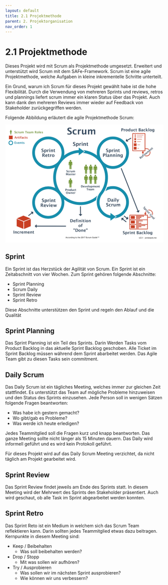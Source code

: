 ```yaml
---
layout: default
title: 2.1 Projektmethode
parent: 2. Projektorganisation
nav_order: 1
---
```


# 2.1 Projektmethode

Dieses Projekt wird mit Scrum als Projektmethode umgesetzt. Erweitert und unterstützt wird Scrum mit dem SAFe-Framework. Scrum ist eine agile Projektmethode, welche Aufgaben in kleine inkrementelle Schritte unterteilt.

Ein Grund, warum ich Scrum für dieses Projekt gewählt habe ist die hohe Flexibilität. Durch die Verwendung von mehreren Sprints und reviews, retros und plannings liefert scrum immer ein klaren Status über das Projekt. Auch kann dank den mehreren Reviews immer wieder auf Feedback von Stakeholder zurückgegriffen werden.

Folgende Abbildung erläutert die agile Projektmethode Scrum:

![project_method](../../resources/images/project_method.png)

## Sprint

Ein Sprint ist das Herzstück der Agilität von Scrum. Ein Sprint ist ein Zeitabschnitt von vier Wochen. Zum Sprint gehören folgende Abschnitte:

- Sprint Planning
- Scrum Daily
- Sprint Review
- Sprint Retro

Diese Abschnitte unterstützen den Sprint und regeln den Ablauf und die Qualität

## Sprint Planning

Das Sprint Planning ist ein Teil des Sprints. Darin Werden Tasks vom Product Backlog in das aktuelle Sprint Backlog geschoben. Alle Ticket im Sprint Backlog müssen während dem Sprint abarbeitet werden. Das Agile Team gibt zu diesen Tasks sein commitment.

## Daily Scrum

Das Daily Scrum ist ein tägliches Meeting, welches immer zur gleichen Zeit stattfindet. Es unterstützt das Team auf mögliche Probleme hinzuweisen und den Status des Sprints einzusehen. Jede Person soll in wenigen Sätzen folgende Fragen beantworten:

- Was habe ich gestern gemacht?
- Wo gibt/gab es Probleme?
- Was werde ich heute erledigen?

Jedes Teammitglied soll die Fragen kurz und knapp beantworten. Das ganze Meeting sollte nicht länger als 15 Minuten dauern. Das Daily wird informell geführt und es wird kein Protokoll geführt.

Für dieses Projekt wird auf das Daily Scrum Meeting verzichtet, da nicht täglich am Projekt gearbeitet wird.

## Sprint Review

Das Sprint Review findet jeweils am Ende des Sprints statt. In diesem Meeting wird der Mehrwert des Sprints den Stakeholder präsentiert. Auch wird geschaut, ob alle Task im Sprint abgearbeitet werden konnten.

## Sprint Retro

Das Sprint Reto ist ein Medium in welchem sich das Scrum Team reflektieren kann. Darin sollten jedes Teammitglied etwas dazu beitragen. Kernpunkte in diesem Meeting sind:

- Keep / Beibehalten
  - Was soll beibehalten werden?
- Drop / Stopp
  - Mit was sollen wir aufhören?
- Try / Ausprobieren
  - Was sollen wir im nächsten Sprint ausprobieren?
  - Wie können wir uns verbessern?
